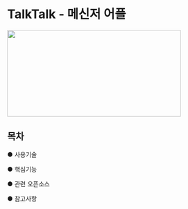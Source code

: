 # TalkTalk - 메신저 어플
<img width="400" height="200" src="https://user-images.githubusercontent.com/46774431/56269911-db2c9500-612f-11e9-93e6-6239a34bd07e.jpg"></img>

## 목차
● 사용기술

● 핵심기능

● 관련 오픈소스

● 참고사항

